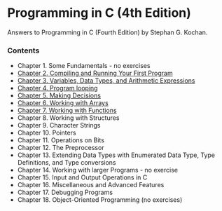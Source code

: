# Programming  in C (4th Edition)
Answers to Programming in C (Fourth Edition) by Stephan G. Kochan.

### Contents

- Chapter 1. Some Fundamentals - no exercises
- [Chapter 2. Compiling and Running Your First Program](chapter2)
- [Chapter 3. Variables, Data Types, and Arithmetic Expressions](chapter3)
- [Chapter 4. Program looping](chapter4)
- [Chapter 5. Making Decisions](chapter5)
- [Chapter 6. Working with Arrays](chapter6)
- [Chapter 7. Working with Functions](chapter7)
- Chapter 8. Working with Structures
- Chapter 9. Character Strings
- Chapter 10. Pointers
- Chapter 11. Operations on Bits
- Chapter 12. The Preprocessor
- Chapter 13. Extending Data Types with Enumerated Data Type, Type Definitions, and Type conversions
- Chapter 14. Working with larger Programs - no exercise
- Chapter 15. Input and Output Operations in C
- Chapter 16. Miscellaneous and Advanced Features
- Chapter 17. Debugging Programs
- Chapter 18. Object-Oriented Programming (no exercises)

